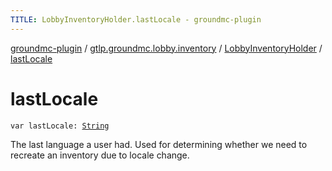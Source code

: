 ```yaml
---
TITLE: LobbyInventoryHolder.lastLocale - groundmc-plugin
---
```


[groundmc-plugin](../../index.html) / [gtlp.groundmc.lobby.inventory](../index.html) / [LobbyInventoryHolder](index.html) / [lastLocale](.)

# lastLocale

`var lastLocale: `[`String`](https://kotlinlang.org/api/latest/jvm/stdlib/kotlin/-string/index.html)

The last language a user had.
Used for determining whether we need to recreate an inventory due to locale change.

